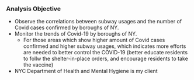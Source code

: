 ### Analysis Objective
* Observe the correlations between subway usages and the number of Covid cases confirmed by boroughs of NY.
* Monitor the trends of Covid-19 by boroughs of NY.
  * For those areas which show higher amount of Covid cases confirmed and higher subway usages, which indicates more efforts are needed to better control the COVID-19 (better educate residents to follw the shelter-in-place orders, and encourage residents to take the vaccine)
* NYC Department of Health and Mental Hygiene is my client
 


